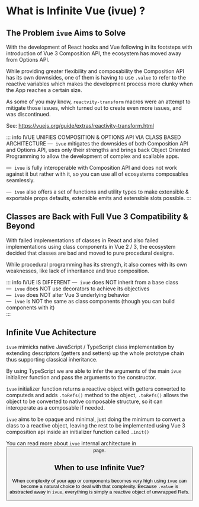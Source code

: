 <script setup lang="ts">
import Button from '../components/Button.vue'
</script>
# What is Infinite Vue (ivue) ?

## The Problem `ivue` Aims to Solve

With the development of React hooks and Vue following in its footsteps with introduction of Vue 3 Composition API, the ecosystem has moved away from Options API. 

While providing greater flexibility and composability the Composition API has its own downsides, one of them is having to use `.value` to refer to the reactive variables which makes the development process more clunky when the App reaches a certain size. 

As some of you may know, `reactvity-transform` macros were an attempt to mitigate those issues, which turned out to create even more issues, and was discontinued. 

See: https://vuejs.org/guide/extras/reactivity-transform.html


::: info IVUE UNIFIES COMPOSITION & OPTIONS API VIA CLASS BASED ARCHITECTURE
&mdash;&nbsp; `ivue` mitigates the downsides of both Composition API and Options API, uses only their strengths and brings back Object Oriented Programming to allow the development of complex and scallable apps.

&mdash;&nbsp; `ivue` is fully interoperable with Composition API and does not work against it but rather with it, so you can use all of ecosystems composables seamlessly.

&mdash;&nbsp; `ivue` also offers a set of functions and utility types to make extensible & exportable props defaults, extensible emits and extensible slots possible.
:::

## Classes are Back with Full Vue 3 Compatibility & Beyond

With failed implementations of classes in React and also failed implementations using class components in Vue 2 / 3, the ecosystem decided that classes are bad and moved to pure procedural designs. 

While procedural programming has its strength, it also comes with its own weaknesses, like lack of inheritance and true composition.

::: info IVUE IS DIFFERENT
&mdash; &nbsp;`ivue` does NOT inherit from a base class<br />
&mdash; &nbsp;`ivue` does NOT use decorators to achieve its objectives<br />
&mdash; &nbsp;`ivue` does NOT alter Vue 3 underlying behavior<br />
&mdash; &nbsp;`ivue` is NOT the same as class components (though you can build components with it)<br />
:::

## Infinite Vue Achitecture

`ivue` mimicks native JavaScript / TypeScript class implementation by extending descriptors (getters and setters) up the whole prototype chain thus supporting classical inheritance.

By using TypeScript we are able to infer the arguments of the main `ivue` initializer function and pass the arguments to the constructor.

`ivue` initializer function returns a reactive object with getters converted to computeds and adds `.toRefs()` method to the object, `.toRefs()` allows the object to be converted to native composable structure, so it can interoperate as a composable if needed.

`ivue` aims to be opaque and minimal, just doing the minimum to convert a class to a reactive object, leaving the rest to be implemented using Vue 3 composition api inside an initializer function called `.init()` 

You can read more about `ivue` internal architecture in <Button href="/pages/how-it-works" label="How it works?" /> page.

## When to use Infinite Vue?

When complexity of your app or components becomes very high using `ivue` can become a natural choice to deal with that complexity. Because `.value` is abstracted away in `ivue`, everything is simply a reactive object of unwrapped Refs.

